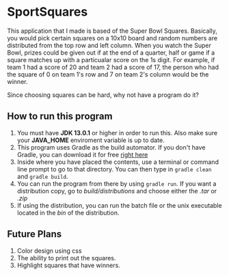 # SportSquares

This application that I made is based of the Super Bowl Squares. Basically, you would pick certain squares on a 10x10 board and random numbers are distributed from the top row and left column.
When you watch the Super Bowl, prizes could be given out if at the end of a quarter, half or game if a square matches up with a particualar score on the 1s digit.
For example, if team 1 had a score of 20 and team 2 had a score of 17, the person who had the square of 0 on team 1's row and 7 on team 2's column would be the winner.

Since choosing squares can be hard, why not have a program do it? 

## How to run this program
1. You must have **JDK 13.0.1** or higher in order to run this. Also make sure your **JAVA_HOME** enviroment variable is up to date.
2. This program uses Gradle as the build automator. If you don't have Gradle, you can download it for free [right here](https://gradle.org/)
3. Inside where you have placed the contents, use a terminal or command line prompt to go to that directory. You can then type in `gradle clean` and `gradle build`.
4. You can run the program from there by using `gradle run`. If you want a distribution copy, go to *build/distributions* and choose either the *.tar* or *.zip*
5. If using the distribution, you can run the batch file or the unix executable located in the *bin* of the distribution.


## Future Plans
1. Color design using css
2. The ability to print out the squares.
3. Highlight squares that have winners. 
